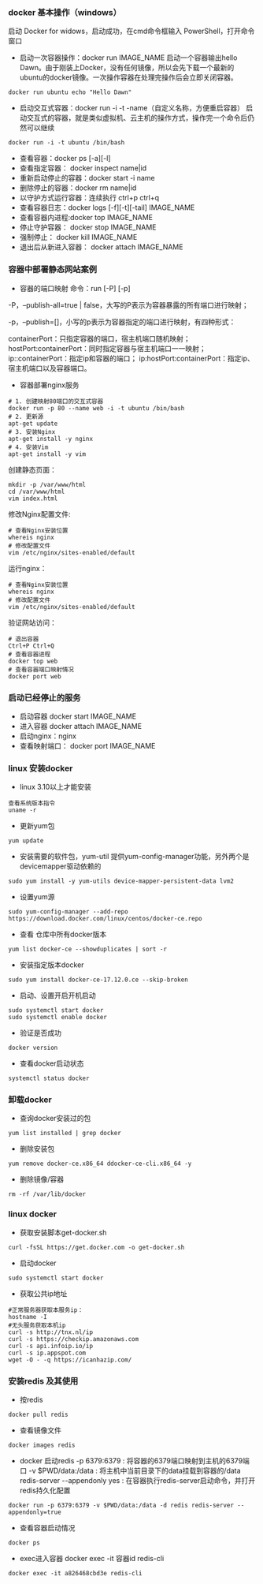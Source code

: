 ### docker 基本操作（windows）
启动 Docker for widows，启动成功，在cmd命令框输入 PowerShell，打开命令窗口
- 启动一次容器操作：docker run IMAGE_NAME
启动一个容器输出hello Dawn。由于刚装上Docker，没有任何镜像，所以会先下载一个最新的ubuntu的docker镜像。一次操作容器在处理完操作后会立即关闭容器。
~~~
docker run ubuntu echo "Hello Dawn"
~~~
- 启动交互式容器：docker run -i -t -name（自定义名称，方便重启容器）
启动交互式的容器，就是类似虚拟机、云主机的操作方式，操作完一个命令后仍然可以继续
~~~
docker run -i -t ubuntu /bin/bash
~~~
- 查看容器：docker ps [-a][-l]
- 查看指定容器： docker inspect name|id
- 重新启动停止的容器：docker start -i name
- 删除停止的容器：docker rm name|id
- 以守护方式运行容器：连续执行 ctrl+p ctrl+q
- 查看容器日志：docker logs [-f][-t][-tail] IMAGE_NAME
- 查看容器内进程:docker top IMAGE_NAME
- 停止守护容器： docker stop IMAGE_NAME
- 强制停止： docker kill IMAGE_NAME
- 退出后从新进入容器： docker attach IMAGE_NAME

### 容器中部署静态网站案例
- 容器的端口映射
命令：run [-P] [-p]

-P，–publish-all=true | false，大写的P表示为容器暴露的所有端口进行映射；

-p，–publish=[]，小写的p表示为容器指定的端口进行映射，有四种形式：

containerPort：只指定容器的端口，宿主机端口随机映射；
hostPort:containerPort：同时指定容器与宿主机端口一一映射；
ip::containerPort：指定ip和容器的端口；
ip:hostPort:containerPort：指定ip、宿主机端口以及容器端口。

- 容器部署nginx服务
~~~
# 1. 创建映射80端口的交互式容器
docker run -p 80 --name web -i -t ubuntu /bin/bash
# 2. 更新源
apt-get update
# 3. 安装Nginx
apt-get install -y nginx
# 4. 安装Vim
apt-get install -y vim
~~~
创建静态页面：
~~~
mkdir -p /var/www/html
cd /var/www/html
vim index.html
~~~
修改Nginx配置文件:
~~~
# 查看Nginx安装位置
whereis nginx
# 修改配置文件
vim /etc/nginx/sites-enabled/default
~~~

运行nginx：
~~~
# 查看Nginx安装位置
whereis nginx
# 修改配置文件
vim /etc/nginx/sites-enabled/default
~~~

验证网站访问：
~~~
# 退出容器
Ctrl+P Ctrl+Q
# 查看容器进程
docker top web
# 查看容器端口映射情况
docker port web
~~~

### 启动已经停止的服务
- 启动容器 docker start IMAGE_NAME
- 进入容器 docker attach IMAGE_NAME
- 启动nginx：nginx
- 查看映射端口： docker port IMAGE_NAME


### linux 安装docker
- linux 3.10以上才能安装
~~~
查看系统版本指令
uname -r
~~~
- 更新yum包
~~~
yum update
~~~
- 安装需要的软件包，yum-util 提供yum-config-manager功能，另外两个是devicemapper驱动依赖的
~~~
sudo yum install -y yum-utils device-mapper-persistent-data lvm2
~~~
- 设置yum源
~~~
sudo yum-config-manager --add-repo https://download.docker.com/linux/centos/docker-ce.repo
~~~
- 查看 仓库中所有docker版本
~~~
yum list docker-ce --showduplicates | sort -r
~~~
- 安装指定版本docker
~~~
sudo yum install docker-ce-17.12.0.ce --skip-broken
~~~
- 启动、设置开启开机启动
~~~
sudo systemctl start docker
sudo systemctl enable docker
~~~
- 验证是否成功
~~~
docker version
~~~
- 查看docker启动状态
~~~
systemctl status docker
~~~

### 卸载docker
- 查询docker安装过的包
~~~
yum list installed | grep docker
~~~
- 删除安装包
~~~
yum remove docker-ce.x86_64 ddocker-ce-cli.x86_64 -y
~~~
- 删除镜像/容器
~~~
rm -rf /var/lib/docker
~~~


### linux docker
- 获取安装脚本get-docker.sh
~~~
curl -fsSL https://get.docker.com -o get-docker.sh
~~~
- 启动docker
~~~
sudo systemctl start docker 
~~~

- 获取公共ip地址
~~~
#正常服务器获取本服务ip：
hostname -I
#无头服务获取本机ip
curl -s http://tnx.nl/ip
curl -s https://checkip.amazonaws.com
curl -s api.infoip.io/ip
curl -s ip.appspot.com
wget -O - -q https://icanhazip.com/
~~~

### 安装redis 及其使用
- 按redis
~~~
docker pull redis
~~~
- 查看镜像文件
~~~
docker images redis
~~~
- docker 启动redis
-p 6379:6379 : 将容器的6379端口映射到主机的6379端口
-v $PWD/data:/data : 将主机中当前目录下的data挂载到容器的/data
redis-server --appendonly yes : 在容器执行redis-server启动命令，并打开redis持久化配置
~~~
docker run -p 6379:6379 -v $PWD/data:/data -d redis redis-server --appendonly=true
~~~
- 查看容器启动情况
~~~
docker ps
~~~
- exec进入容器
docker exec -it 容器id  redis-cli
~~~
docker exec -it a826468cbd3e redis-cli
~~~
